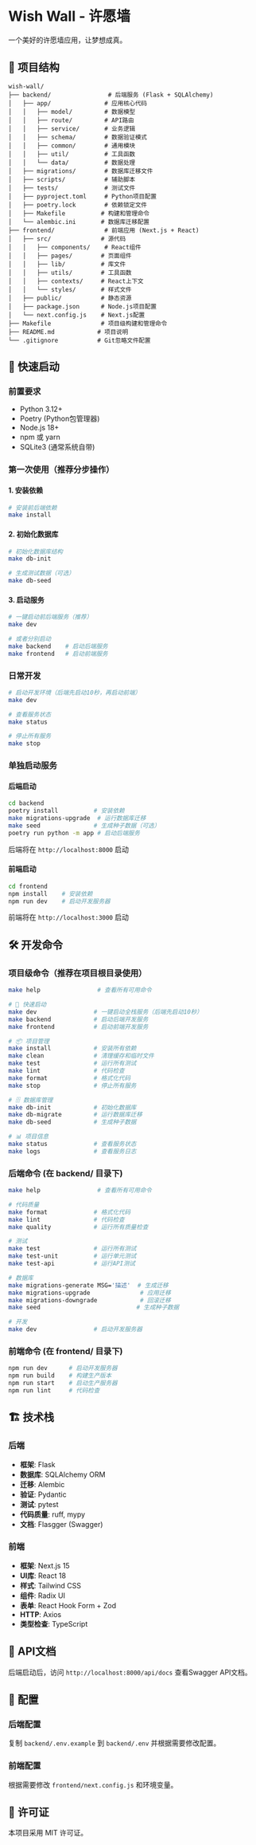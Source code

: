 # Wish Wall - 许愿墙

一个美好的许愿墙应用，让梦想成真。

## 📁 项目结构

```
wish-wall/
├── backend/                # 后端服务 (Flask + SQLAlchemy)
│   ├── app/               # 应用核心代码
│   │   ├── model/         # 数据模型
│   │   ├── route/         # API路由
│   │   ├── service/       # 业务逻辑
│   │   ├── schema/        # 数据验证模式
│   │   ├── common/        # 通用模块
│   │   ├── util/          # 工具函数
│   │   └── data/          # 数据处理
│   ├── migrations/        # 数据库迁移文件
│   ├── scripts/           # 辅助脚本
│   ├── tests/             # 测试文件
│   ├── pyproject.toml     # Python项目配置
│   ├── poetry.lock        # 依赖锁定文件
│   ├── Makefile          # 构建和管理命令
│   └── alembic.ini       # 数据库迁移配置
├── frontend/              # 前端应用 (Next.js + React)
│   ├── src/              # 源代码
│   │   ├── components/    # React组件
│   │   ├── pages/        # 页面组件
│   │   ├── lib/          # 库文件
│   │   ├── utils/        # 工具函数
│   │   ├── contexts/     # React上下文
│   │   └── styles/       # 样式文件
│   ├── public/           # 静态资源
│   ├── package.json      # Node.js项目配置
│   └── next.config.js    # Next.js配置
├── Makefile              # 项目级构建和管理命令
├── README.md            # 项目说明
└── .gitignore           # Git忽略文件配置
```

## 🚀 快速启动

### 前置要求

- Python 3.12+
- Poetry (Python包管理器)
- Node.js 18+
- npm 或 yarn
- SQLite3 (通常系统自带)

### 第一次使用（推荐分步操作）

#### 1. 安装依赖

```bash
# 安装前后端依赖
make install
```

#### 2. 初始化数据库

```bash
# 初始化数据库结构
make db-init

# 生成测试数据（可选）
make db-seed
```

#### 3. 启动服务

```bash
# 一键启动前后端服务（推荐）
make dev

# 或者分别启动
make backend    # 启动后端服务
make frontend   # 启动前端服务
```

### 日常开发

```bash
# 启动开发环境（后端先启动10秒，再启动前端）
make dev

# 查看服务状态
make status

# 停止所有服务
make stop
```

### 单独启动服务

#### 后端启动

```bash
cd backend
poetry install          # 安装依赖
make migrations-upgrade  # 运行数据库迁移
make seed               # 生成种子数据（可选）
poetry run python -m app # 启动后端服务
```

后端将在 `http://localhost:8000` 启动

#### 前端启动

```bash
cd frontend
npm install    # 安装依赖
npm run dev    # 启动开发服务器
```

前端将在 `http://localhost:3000` 启动

## 🛠️ 开发命令

### 项目级命令（推荐在项目根目录使用）

```bash
make help                # 查看所有可用命令

# 🚀 快速启动
make dev                # 一键启动全栈服务（后端先启动10秒）
make backend            # 启动后端开发服务
make frontend           # 启动前端开发服务

# 📦 项目管理
make install            # 安装所有依赖
make clean              # 清理缓存和临时文件
make test               # 运行所有测试
make lint               # 代码检查
make format             # 格式化代码
make stop               # 停止所有服务

# 🗄️ 数据库管理
make db-init            # 初始化数据库
make db-migrate         # 运行数据库迁移
make db-seed            # 生成种子数据

# 📊 项目信息
make status             # 查看服务状态
make logs               # 查看服务日志
```

### 后端命令 (在 backend/ 目录下)

```bash
make help                # 查看所有可用命令

# 代码质量
make format             # 格式化代码
make lint               # 代码检查
make quality            # 运行所有质量检查

# 测试
make test               # 运行所有测试
make test-unit          # 运行单元测试
make test-api           # 运行API测试

# 数据库
make migrations-generate MSG='描述'  # 生成迁移
make migrations-upgrade              # 应用迁移
make migrations-downgrade            # 回滚迁移
make seed                           # 生成种子数据

# 开发
make dev                # 启动开发服务器
```

### 前端命令 (在 frontend/ 目录下)

```bash
npm run dev      # 启动开发服务器
npm run build    # 构建生产版本
npm run start    # 启动生产服务器
npm run lint     # 代码检查
```

## 🏗️ 技术栈

### 后端
- **框架**: Flask
- **数据库**: SQLAlchemy ORM
- **迁移**: Alembic
- **验证**: Pydantic
- **测试**: pytest
- **代码质量**: ruff, mypy
- **文档**: Flasgger (Swagger)

### 前端
- **框架**: Next.js 15
- **UI库**: React 18
- **样式**: Tailwind CSS
- **组件**: Radix UI
- **表单**: React Hook Form + Zod
- **HTTP**: Axios
- **类型检查**: TypeScript

## 📝 API文档

后端启动后，访问 `http://localhost:8000/api/docs` 查看Swagger API文档。

## 🔧 配置

### 后端配置
复制 `backend/.env.example` 到 `backend/.env` 并根据需要修改配置。

### 前端配置
根据需要修改 `frontend/next.config.js` 和环境变量。

## 📄 许可证

本项目采用 MIT 许可证。 